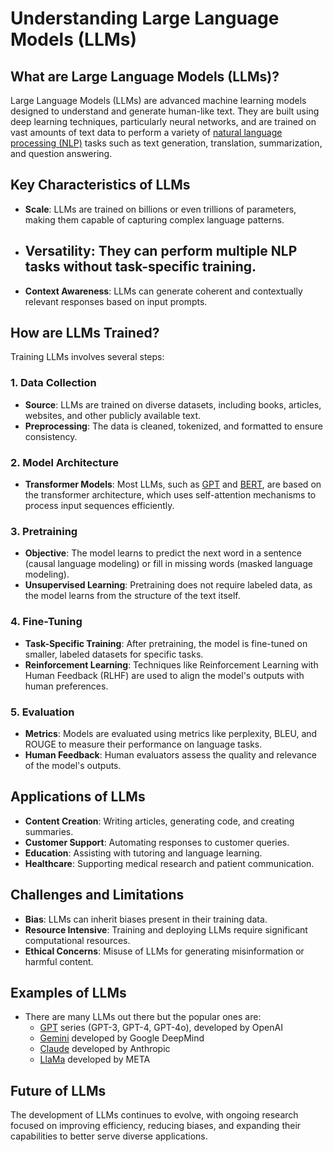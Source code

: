 # Understanding Large Language Models (LLMs)

## What are Large Language Models (LLMs)?
Large Language Models (LLMs) are advanced machine learning models designed to understand and generate human-like text. They are built using deep learning techniques, particularly neural networks, and are trained on vast amounts of text data to perform a variety of [natural language processing (NLP)](https://www.ibm.com/think/topics/natural-language-processing) tasks such as text generation, translation, summarization, and question answering.

## Key Characteristics of LLMs
- **Scale**: LLMs are trained on billions or even trillions of parameters, making them capable of capturing complex language patterns.
- **Versatility**: They can perform multiple NLP tasks without task-specific training.
    -
- **Context Awareness**: LLMs can generate coherent and contextually relevant responses based on input prompts.

## How are LLMs Trained?
Training LLMs involves several steps:

### 1. Data Collection
- **Source**: LLMs are trained on diverse datasets, including books, articles, websites, and other publicly available text.
- **Preprocessing**: The data is cleaned, tokenized, and formatted to ensure consistency.

### 2. Model Architecture
- **Transformer Models**: Most LLMs, such as [GPT](https://chatgpt.com/) and [BERT](), are based on the transformer architecture, which uses self-attention mechanisms to process input sequences efficiently.

### 3. Pretraining
- **Objective**: The model learns to predict the next word in a sentence (causal language modeling) or fill in missing words (masked language modeling).
- **Unsupervised Learning**: Pretraining does not require labeled data, as the model learns from the structure of the text itself.

### 4. Fine-Tuning
- **Task-Specific Training**: After pretraining, the model is fine-tuned on smaller, labeled datasets for specific tasks.
- **Reinforcement Learning**: Techniques like Reinforcement Learning with Human Feedback (RLHF) are used to align the model's outputs with human preferences.

### 5. Evaluation
- **Metrics**: Models are evaluated using metrics like perplexity, BLEU, and ROUGE to measure their performance on language tasks.
- **Human Feedback**: Human evaluators assess the quality and relevance of the model's outputs.

## Applications of LLMs
- **Content Creation**: Writing articles, generating code, and creating summaries.
- **Customer Support**: Automating responses to customer queries.
- **Education**: Assisting with tutoring and language learning.
- **Healthcare**: Supporting medical research and patient communication.

## Challenges and Limitations
- **Bias**: LLMs can inherit biases present in their training data.
- **Resource Intensive**: Training and deploying LLMs require significant computational resources.
- **Ethical Concerns**: Misuse of LLMs for generating misinformation or harmful content.

## Examples of LLMs

- There are many LLMs out there but the popular ones are:
    - [GPT](https://chatgpt.com/) series (GPT-3, GPT-4, GPT-4o), developed by OpenAI
    - [Gemini](https://gemini.google.com/) developed by Google DeepMind
    - [Claude](https://claude.ai/) developed by Anthropic
    - [LlaMa](https://www.llama.com/) developed by META



## Future of LLMs
The development of LLMs continues to evolve, with ongoing research focused on improving efficiency, reducing biases, and expanding their capabilities to better serve diverse applications.
